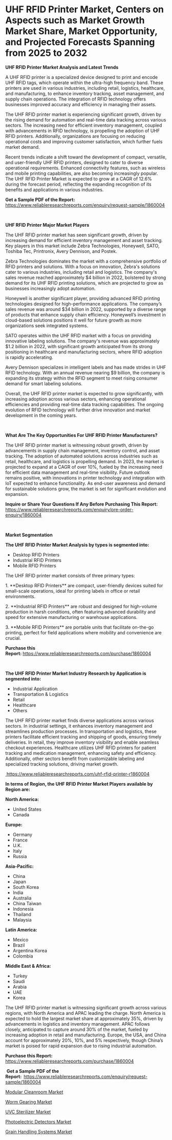 <p><h1>UHF RFID Printer Market, Centers on Aspects such as Market Growth Market Share, Market Opportunity, and Projected Forecasts Spanning from 2025 to 2032</h1></p><p><strong>UHF RFID Printer Market Analysis and Latest Trends</strong></p>
<p><p>A UHF RFID printer is a specialized device designed to print and encode UHF RFID tags, which operate within the ultra-high frequency band. These printers are used in various industries, including retail, logistics, healthcare, and manufacturing, to enhance inventory tracking, asset management, and supply chain operations. The integration of RFID technology offers businesses improved accuracy and efficiency in managing their assets.</p><p>The UHF RFID printer market is experiencing significant growth, driven by the rising demand for automation and real-time data tracking across various sectors. The increasing need for efficient inventory management, coupled with advancements in RFID technology, is propelling the adoption of UHF RFID printers. Additionally, organizations are focusing on reducing operational costs and improving customer satisfaction, which further fuels market demand.</p><p>Recent trends indicate a shift toward the development of compact, versatile, and user-friendly UHF RFID printers, designed to cater to diverse operational requirements. Enhanced connectivity features, such as wireless and mobile printing capabilities, are also becoming increasingly popular. The UHF RFID Printer Market is expected to grow at a CAGR of 12.6% during the forecast period, reflecting the expanding recognition of its benefits and applications in various industries.</p></p>
<p><strong>Get a Sample PDF of the Report:&nbsp;</strong> <a href="https://www.reliableresearchreports.com/enquiry/request-sample/1860004?utm_campaign=36&utm_medium=2&utm_source=Github&utm_content=ia&utm_term=11042025&utm_id=uhf-rfid-printer">https://www.reliableresearchreports.com/enquiry/request-sample/1860004</a></p>
<p>&nbsp;</p>
<p><strong>UHF RFID Printer Major Market Players</strong></p>
<p><p>The UHF RFID printer market has seen significant growth, driven by increasing demand for efficient inventory management and asset tracking. Key players in this market include Zebra Technologies, Honeywell, SATO, Toshiba Tec, Printronix, Avery Dennison, and Postek.</p><p>Zebra Technologies dominates the market with a comprehensive portfolio of RFID printers and solutions. With a focus on innovation, Zebra's solutions cater to various industries, including retail and logistics. The company's sales revenue reached approximately $4 billion in 2022, bolstered by strong demand for its UHF RFID printing solutions, which are projected to grow as businesses increasingly adopt automation.</p><p>Honeywell is another significant player, providing advanced RFID printing technologies designed for high-performance applications. The company’s sales revenue was around $34 billion in 2022, supported by a diverse range of products that enhance supply chain efficiency. Honeywell’s investment in cloud-based solutions positions it well for future growth as more organizations seek integrated systems.</p><p>SATO operates within the UHF RFID market with a focus on providing innovative labeling solutions. The company's revenue was approximately $1.2 billion in 2022, with significant growth anticipated from its strong positioning in healthcare and manufacturing sectors, where RFID adoption is rapidly accelerating.</p><p>Avery Dennison specializes in intelligent labels and has made strides in UHF RFID technology. With an annual revenue nearing $9 billion, the company is expanding its strategy within the RFID segment to meet rising consumer demand for smart labeling solutions.</p><p>Overall, the UHF RFID printer market is expected to grow significantly, with increasing adoption across various sectors, enhancing operational efficiencies and providing real-time data tracking capabilities. The ongoing evolution of RFID technology will further drive innovation and market development in the coming years.</p></p>
<p>&nbsp;</p>
<p><strong>What Are The Key Opportunities For UHF RFID Printer Manufacturers?</strong></p>
<p><p>The UHF RFID printer market is witnessing robust growth, driven by advancements in supply chain management, inventory control, and asset tracking. The adoption of automated solutions across industries such as retail, healthcare, and logistics is propelling demand. In 2023, the market is projected to expand at a CAGR of over 10%, fueled by the increasing need for efficient data management and real-time visibility. Future outlook remains positive, with innovations in printer technology and integration with IoT expected to enhance functionality. As end-user awareness and demand for sustainable solutions grow, the market is set for significant evolution and expansion.</p></p>
<p><strong>Inquire or Share Your Questions If Any Before Purchasing This Report:</strong> <a href="https://www.reliableresearchreports.com/enquiry/pre-order-enquiry/1860004?utm_campaign=36&utm_medium=2&utm_source=Github&utm_content=ia&utm_term=11042025&utm_id=uhf-rfid-printer">https://www.reliableresearchreports.com/enquiry/pre-order-enquiry/1860004</a></p>
<p>&nbsp;</p>
<p><strong>Market Segmentation</strong></p>
<p><strong>The UHF RFID Printer Market Analysis by types is segmented into:</strong></p>
<p><ul><li>Desktop RFID Printers</li><li>Industrial RFID Printers</li><li>Mobile RFID Printers</li></ul></p>
<p><p>The UHF RFID printer market consists of three primary types: </p><p>1. **Desktop RFID Printers** are compact, user-friendly devices suited for small-scale operations, ideal for printing labels in office or retail environments. </p><p>2. **Industrial RFID Printers** are robust and designed for high-volume production in harsh conditions, often featuring advanced durability and speed for extensive manufacturing or warehouse applications. </p><p>3. **Mobile RFID Printers** are portable units that facilitate on-the-go printing, perfect for field applications where mobility and convenience are crucial.</p></p>
<p><strong>Purchase this Report:&nbsp;</strong><a href="https://www.reliableresearchreports.com/purchase/1860004?utm_campaign=36&utm_medium=2&utm_source=Github&utm_content=ia&utm_term=11042025&utm_id=uhf-rfid-printer">https://www.reliableresearchreports.com/purchase/1860004</a></p>
<p>&nbsp;</p>
<p><strong>The UHF RFID Printer Market Industry Research by Application is segmented into:</strong></p>
<p><ul><li>Industrial Application</li><li>Transportation & Logistics</li><li>Retail</li><li>Healthcare</li><li>Others</li></ul></p>
<p><p>The UHF RFID printer market finds diverse applications across various sectors. In industrial settings, it enhances inventory management and streamlines production processes. In transportation and logistics, these printers facilitate efficient tracking and shipping of goods, ensuring timely deliveries. In retail, they improve inventory visibility and enable seamless checkout experiences. Healthcare utilizes UHF RFID printers for patient tracking and medication management, enhancing safety and efficiency. Additionally, other sectors benefit from customizable labeling and specialized tracking solutions, driving market growth.</p></p>
<p><a href="https://www.reliableresearchreports.com/uhf-rfid-printer-r1860004?utm_campaign=36&utm_medium=2&utm_source=Github&utm_content=ia&utm_term=11042025&utm_id=uhf-rfid-printer">&nbsp;https://www.reliableresearchreports.com/uhf-rfid-printer-r1860004</a></p>
<p><strong>In terms of Region, the UHF RFID Printer Market Players available by Region are:</strong></p>
<p>
    <p> <strong> North America: </strong>
        <ul>
            <li>United States</li>
            <li>Canada</li>
        </ul>
        </p> 
    <p> <strong> Europe: </strong>
        <ul>
            <li>Germany</li>
            <li>France</li>
            <li>U.K.</li>
            <li>Italy</li>
            <li>Russia</li>
        </ul>
        </p> 
    <p> <strong> Asia-Pacific: </strong>
        <ul>
            <li>China</li>
            <li>Japan</li>
            <li>South Korea</li>
            <li>India</li>
            <li>Australia</li>
            <li>China Taiwan</li>
            <li>Indonesia</li>
            <li>Thailand</li>
            <li>Malaysia</li>
        </ul>
        </p> 
    <p> <strong> Latin America: </strong>
        <ul>
            <li>Mexico</li>
            <li>Brazil</li>
            <li>Argentina Korea</li>
            <li>Colombia</li>
        </ul>
        </p> 
    <p> <strong> Middle East & Africa: </strong>
        <ul>
            <li>Turkey</li>
            <li>Saudi</li>
            <li>Arabia</li>
            <li>UAE</li>
            <li>Korea</li>
        </ul>
    </p>
    </p>
<p><p>The UHF RFID printer market is witnessing significant growth across various regions, with North America and APAC leading the charge. North America is expected to hold the largest market share at approximately 35%, driven by advancements in logistics and inventory management. APAC follows closely, anticipated to capture around 30% of the market, fueled by increasing adoption in retail and manufacturing. Europe, the USA, and China account for approximately 20%, 10%, and 5% respectively, though China’s market is poised for rapid expansion due to rising industrial automation.</p></p>
<p><strong>Purchase this Report: </strong><a href="https://www.reliableresearchreports.com/purchase/1860004?utm_campaign=36&utm_medium=2&utm_source=Github&utm_content=ia&utm_term=11042025&utm_id=uhf-rfid-printer">https://www.reliableresearchreports.com/purchase/1860004</a></p>
<p>&nbsp;<strong>Get a Sample PDF of the Report:&nbsp;&nbsp;</strong><a href="https://www.reliableresearchreports.com/enquiry/request-sample/1860004?utm_campaign=36&utm_medium=2&utm_source=Github&utm_content=ia&utm_term=11042025&utm_id=uhf-rfid-printer">https://www.reliableresearchreports.com/enquiry/request-sample/1860004</a></p>
<p><strong></strong></p>
<p><p><a href="https://github.com/chaiszepkadk/Market-Research-Report-List-1/blob/main/modular-cleanroom-market.md?utm_campaign=36&utm_medium=2&utm_source=Github&utm_content=ia&utm_term=11042025&utm_id=uhf-rfid-printer">Modular Cleanroom Market</a></p><p><a href="https://github.com/neiridionna/Market-Research-Report-List-1/blob/main/worm-gearing-market.md?utm_campaign=36&utm_medium=2&utm_source=Github&utm_content=ia&utm_term=11042025&utm_id=uhf-rfid-printer">Worm Gearing Market</a></p><p><a href="https://github.com/ximensbisade/Market-Research-Report-List-1/blob/main/uvc-sterilizer-market.md?utm_campaign=36&utm_medium=2&utm_source=Github&utm_content=ia&utm_term=11042025&utm_id=uhf-rfid-printer">UVC Sterilizer Market</a></p><p><a href="https://github.com/amagloeaad54/Market-Research-Report-List-1/blob/main/photoelectric-detectors-market.md?utm_campaign=36&utm_medium=2&utm_source=Github&utm_content=ia&utm_term=11042025&utm_id=uhf-rfid-printer">Photoelectric Detectors Market</a></p><p><a href="https://github.com/oeungcolesh0/Market-Research-Report-List-1/blob/main/grain-handling-systems-market.md?utm_campaign=36&utm_medium=2&utm_source=Github&utm_content=ia&utm_term=11042025&utm_id=uhf-rfid-printer">Grain Handling Systems Market</a></p></p>